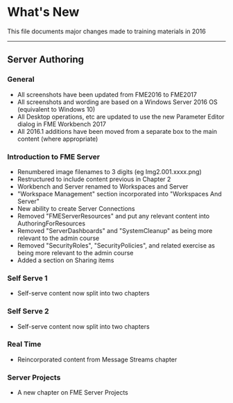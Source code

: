 # What's New #
This file documents major changes made to training materials in 2016

---

## Server Authoring ##

### General ###
- All screenshots have been updated from FME2016 to FME2017
- All screenshots and wording are based on a Windows Server 2016 OS (equivalent to Windows 10)
- All Desktop operations, etc are updated to use the new Parameter Editor dialog in FME Workbench 2017
- All 2016.1 additions have been moved from a separate box to the main content (where appropriate)


### Introduction to FME Server ###
- Renumbered image filenames to 3 digits (eg Img2.001.xxxx.png)
- Restructured to include content previous in Chapter 2 
- Workbench and Server renamed to Workspaces and Server
- "Workspace Management" section incorporated into "Workspaces And Server"
- New ability to create Server Connections
- Removed "FMEServerResources" and put any relevant content into AuthoringForResources
- Removed "ServerDashboards" and "SystemCleanup" as being more relevant to the admin course
- Removed "SecurityRoles", "SecurityPolicies", and related exercise as being more relevant to the admin course
- Added a section on Sharing items


### Self Serve 1 ###
- Self-serve content now split into two chapters


### Self Serve 2 ###
- Self-serve content now split into two chapters


### Real Time ###
- Reincorporated content from Message Streams chapter


### Server Projects ###
- A new chapter on FME Server Projects


